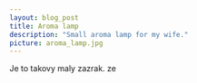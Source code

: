 ```yaml
---
layout: blog_post
title: Aroma lamp
description: "Small aroma lamp for my wife."
picture: aroma_lamp.jpg
---
```


Je to takovy maly zazrak. ze
